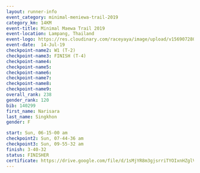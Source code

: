 ```yaml
---
layout: runner-info 
event_category: minimal-meniewa-trail-2019 
category_km: 14KM 
event-title: Minimal Maewa Trail 2019 
event-location: Lampang, Thailand 
event-logo: https://res.cloudinary.com/raceyaya/image/upload/v1569072805/logo/minimal-trail_ktnvsp.jpg 
event-date:  14-Jul-19 
checkpoint-name2: W1 (T-2) 
checkpoint-name3: FINISH (T-4) 
checkpoint-name4: 
checkpoint-name5: 
checkpoint-name6: 
checkpoint-name7: 
checkpoint-name8: 
checkpoint-name9: 
overall_rank: 238
gender_rank: 120
bib: 140299
first_name: Narisara
last_name: Singkhon
gender: F

start: Sun, 06-15-00 am
checkpoint2: Sun, 07-44-36 am
checkpoint3: Sun, 09-55-32 am
finish: 3-40-32
status: FINISHER
certificate: https://drive.google.com/file/d/1sMjYR8m3gjsrriTYOIxnHZglVu0S7-BP/view?usp=sharing
---
```

